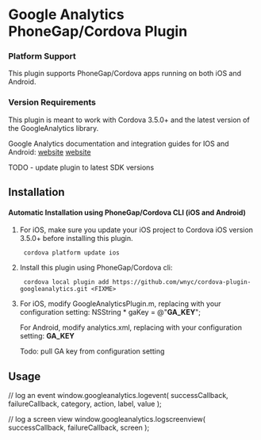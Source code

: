 # Google Analytics PhoneGap/Cordova Plugin

### Platform Support

This plugin supports PhoneGap/Cordova apps running on both iOS and Android.

### Version Requirements

This plugin is meant to work with Cordova 3.5.0+ and the latest version of the GoogleAnalytics library.

Google Analytics documentation and integration guides for IOS and Android:
[website](https://developers.google.com/analytics/devguides/collection/ios/v2/)
[website](https://developers.google.com/analytics/devguides/collection/android/v2/)

TODO - update plugin to latest SDK versions 

## Installation

#### Automatic Installation using PhoneGap/Cordova CLI (iOS and Android)
1. For iOS, make sure you update your iOS project to Cordova iOS version 3.5.0+ before installing this plugin.

        cordova platform update ios

2. Install this plugin using PhoneGap/Cordova cli:

        cordova local plugin add https://github.com/wnyc/cordova-plugin-googleanalytics.git <FIXME>

3. For iOS, modify GoogleAnalyticsPlugin.m, replacing with your configuration setting:
     NSString * gaKey = @"__GA_KEY__";

   For Android, modify analytics.xml, replacing with your configuration setting:
     <string name="ga_trackingId">__GA_KEY__</string> 

   Todo: pull GA key from configuration setting

## Usage

  // log an event
  window.googleanalytics.logevent(  successCallback, failureCallback, category, action, label, value );

  // log a screen view
  window.googleanalytics.logscreenview(  successCallback, failureCallback, screen );

